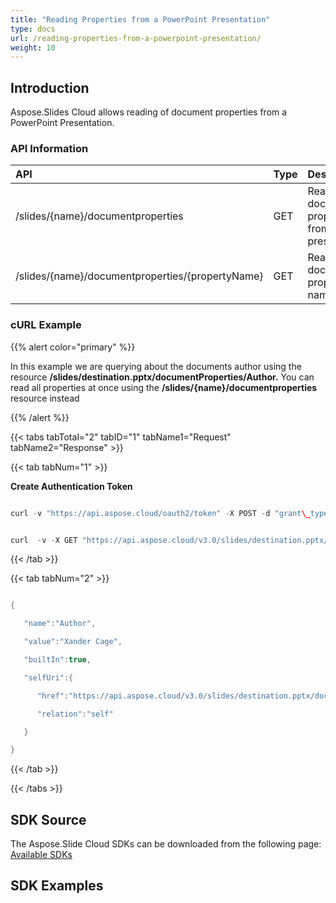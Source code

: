 ```yaml
---
title: "Reading Properties from a PowerPoint Presentation"
type: docs
url: /reading-properties-from-a-powerpoint-presentation/
weight: 10
---
```


## **Introduction**
Aspose.Slides Cloud allows reading of document properties from a PowerPoint Presentation. 
### **API Information**

|**API**|**Type**|**Description**|**Swagger Link**|
| :- | :- | :- | :- |
|/slides/{name}/documentproperties|GET|Read all document properties from a presentation|[GetSlidesDocumentProperties](https://apireference.aspose.cloud/slides/#/Properties/GetSlidesDocumentProperties)|
|/slides/{name}/documentproperties/{propertyName}|GET|Read a document property by name|[GetSlidesDocumentProperty](https://apireference.aspose.cloud/slides/#/Properties/GetSlidesDocumentProperty)|
### **cURL Example**
{{% alert color="primary" %}} 

In this example we are querying about the documents author using the resource **/slides/destination.pptx/documentProperties/Author.** You can read all properties at once using the **/slides/{name}/documentproperties** resource instead

{{% /alert %}} 

{{< tabs tabTotal="2" tabID="1" tabName1="Request" tabName2="Response" >}}

{{< tab tabNum="1" >}}

**Create Authentication Token**

```java

curl -v "https://api.aspose.cloud/oauth2/token" -X POST -d "grant\_type=client\_credentials&client\_id=78946fb4-3bd4-4d3e-b309-f9e2ff9ac6f9&client\_secret=b125f13bf6b76ed81ee990142d84119"-H "Content-Type: application/x-www-form-urlencoded"-H "Accept: application/json"

```

```java

curl  -v -X GET "https://api.aspose.cloud/v3.0/slides/destination.pptx/documentProperties/Author" -H "Content-Type: application/json" -H "Authorization: Bearer eyJhbGciOiJSUzI1NiIsInR5cCI6IkpXVCJ9.eyJuYmYiOjE1NjAwMTkxMzEsImV4cCI6MTU2MDEwNTUzMSwiaXNzIjoiaHR0cHM6Ly9hcGkuYXNwb3NlLmNsb3VkIiwiYXVkIjpbImh0dHBzOi8vYXBpLmFzcG9zZS5jbG91ZC9yZXNvdXJjZXMiLCJhcGkucGxhdGZvcm0iLCJhcGkucHJvZHVjdHMiXSwiY2xpZW50X2lkIjoiNzg5NDZmYjQtM2JkNC00ZDNlLWIzMDktZjllMmZmOWFjNmY5Iiwic2NvcGUiOlsiYXBpLnBsYXRmb3JtIiwiYXBpLnByb2R1Y3RzIl19.PiLqxtzZkOgEOWLVqJS\_kx7lSpBRXloM123sMdCq2flAFv4nkyhXYAHV-3CsDgLCCxKsmfMuB-Ptd1UAOUnTSoe5G7jhF2gdvKhJu1cq7VK7FQko3YSn-z14UAHvrscLrKz0gp3Ikoh1I9m8xkrqMH92dg4yIP95bvIlBRh1HeSvZXKmg-WobbA9tkQFCPzFQwpKo65v4xqg9eXBMkosdi5IvP5XyHqKx2o-5r-64ut9LHv2MGchU72zn3Iz0bL-4luEeNWSKF5Nk-nU82EsxwfVNFzNGaH6J4NrwwRk2HhnOEOEXsuj-pfr1EnMDjvEkoKvY4D6ZZsEoP5lxQr2jw" --ssl-no-revoke

```

{{< /tab >}}

{{< tab tabNum="2" >}}

```java

{

   "name":"Author",

   "value":"Xander Cage",

   "builtIn":true,

   "selfUri":{

      "href":"https://api.aspose.cloud/v3.0/slides/destination.pptx/documentProperties/Author",

      "relation":"self"

   }

}

```

{{< /tab >}}

{{< /tabs >}}


## **SDK Source**
The Aspose.Slide Cloud SDKs can be downloaded from the following page: [Available SDKs](/slidescloud/available-sdks/)
## **SDK Examples**
